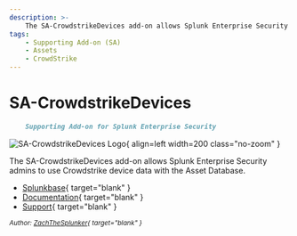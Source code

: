 ```yaml
---
description: >-
    The SA-CrowdstrikeDevices add-on allows Splunk Enterprise Security admins to use Crowdstrike device data with the Asset Database.
tags:
    - Supporting Add-on (SA)
    - Assets
    - CrowdStrike
---
```


# SA-CrowdstrikeDevices

``` markdown title=""
    Supporting Add-on for Splunk Enterprise Security
```

<div class="result" markdown>

![SA-CrowdstrikeDevices Logo](https://splunk-sa-crowdstrike.ztsplunker.com/static/sa-crowdstrike-logo-small.svg){ align=left width=200 class="no-zoom" }

The SA-CrowdstrikeDevices add-on allows Splunk Enterprise Security admins to use Crowdstrike device data with the Asset Database.

- [Splunkbase](https://splunkbase.splunk.com/app/6573){ target="blank" }
- [Documentation](https://splunk-sa-crowdstrike.ztsplunker.com/){ target="blank" }
- [Support](https://github.com/ZachChristensen28/SA-CrowdstrikeDevices/issues){ target="blank" }

<small>_Author: [ZachTheSplunker](https://zachthesplunker.com/){ target="blank" }_</small>

</div>
